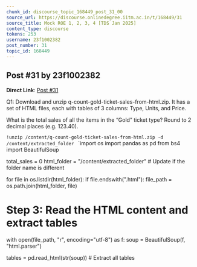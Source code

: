 ```yaml
---
chunk_id: discourse_topic_168449_post_31_00
source_url: https://discourse.onlinedegree.iitm.ac.in/t/168449/31
source_title: Mock ROE 1, 2, 3, 4 [TDS Jan 2025]
content_type: discourse
tokens: 253
username: 23f1002382
post_number: 31
topic_id: 168449
---
```


## Post #31 by 23f1002382

**Direct Link**: [Post #31](https://discourse.onlinedegree.iitm.ac.in/t/168449/31)

Q1: Download and unzip q-count-gold-ticket-sales-from-html.zip. It has a set of HTML files, each with tables of 3 columns: Type, Units, and Price.

What is the total sales of all the items in the “Gold” ticket type? Round to 2 decimal places (e.g. 123.40).

`!unzip /content/q-count-gold-ticket-sales-from-html.zip -d /content/extracted_folder
`
`import os
import pandas as pd
from bs4 import BeautifulSoup

total_sales = 0
html_folder = "/content/extracted_folder" # Update if the folder name is different

for file in os.listdir(html_folder):
 if file.endswith(".html"):
 file_path = os.path.join(html_folder, file)

# Step 3: Read the HTML content and extract tables
 with open(file_path, "r", encoding="utf-8") as f:
 soup = BeautifulSoup(f, "html.parser")
 
 tables = pd.read_html(str(soup)) # Extract all tables
